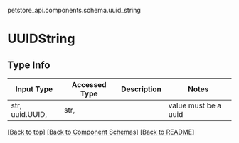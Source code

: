petstore_api.components.schema.uuid_string
# UUIDString

## Type Info
Input Type | Accessed Type | Description | Notes
------------ | ------------- | ------------- | -------------
str, uuid.UUID,  | str,  |  | value must be a uuid

[[Back to top]](#top) [[Back to Component Schemas]](../../../README.md#Component-Schemas) [[Back to README]](../../../README.md)
